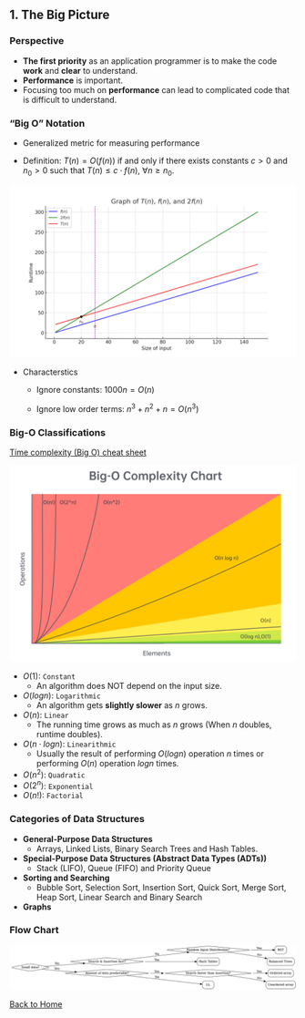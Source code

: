 <style TYPE="text/css">
code.has-jax {font: inherit; font-size: 100%; background: inherit; border: inherit;}
</style>
<script type="text/x-mathjax-config">
MathJax.Hub.Config({
    tex2jax: {
        inlineMath: [['$','$'], ['\\(','\\)']],
        skipTags: ['script', 'noscript', 'style', 'textarea', 'pre'] // removed 'code' entry
    }
});
MathJax.Hub.Queue(function() {
    var all = MathJax.Hub.getAllJax(), i;
    for(i = 0; i < all.length; i += 1) {
        all[i].SourceElement().parentNode.className += ' has-jax';
    }
});
</script>
<script type="text/javascript" src="https://cdnjs.cloudflare.com/ajax/libs/mathjax/2.7.4/MathJax.js?config=TeX-AMS_HTML-full"></script>


## 1. The Big Picture

### Perspective

* **The first priority** as an application programmer is to make the code **work** and **clear** to understand.
* **Performance** is important.
* Focusing too much on **performance** can lead to complicated code that is difficult to understand.


### “Big O” Notation

* Generalized metric for measuring performance

* Definition: $T(n)=O(f(n))$ if and only if there exists constants $c > 0$ and $n_0 > 0$ such that $T(n) \leq c \cdot f(n)$, $\forall n \geq n_0$.


![](res/graph_of_T_n_f_n_and_2f_n.png)

* Characterstics

    - Ignore constants: $1000n = O(n)$

    - Ignore low order terms: $n^3 + n^2 + n = O(n^3)$


### Big-O Classifications

[Time complexity (Big O) cheat sheet](https://leetcode.com/explore/interview/card/cheatsheets/720/resources/4725/)

![](res/big_o.png)

* $O(1)$: `Constant`
    * An algorithm does NOT depend on the input size.
* $O(log n)$: `Logarithmic`
    * An algorithm gets **slightly slower** as $n$ grows.
* $O(n)$: `Linear`
    * The running time grows as much as $n$ grows (When $n$ doubles, runtime doubles).
* $O(n \cdot log n)$: `Linearithmic`
    * Usually the result of performing $O(log n)$ operation $n$ times or performing $O(n)$ operation $log n$ times.
* $O(n^2)$: `Quadratic`
* $O(2^n)$: `Exponential`
* $O(n!)$: `Factorial`

### Categories of Data Structures

* **General-Purpose Data Structures**
    * Arrays, Linked Lists, Binary Search Trees and Hash Tables.
* **Special-Purpose Data Structures (Abstract Data Types (ADTs))**
    * Stack (LIFO), Queue (FIFO) and Priority Queue
* **Sorting and Searching**
    * Bubble Sort, Selection Sort, Insertion Sort, Quick Sort, Merge Sort, Heap Sort, Linear Search and Binary Search
* **Graphs**



### Flow Chart
![](res/flowchart.png)


[Back to Home](index.html)